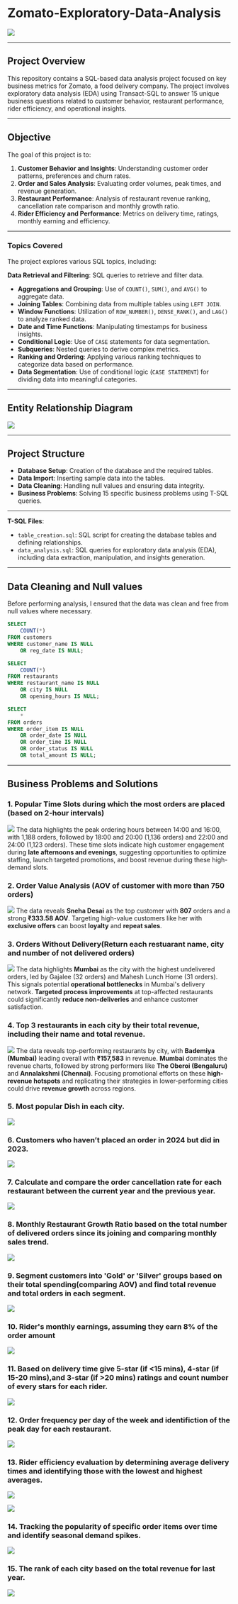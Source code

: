# Zomato-Exploratory-Data-Analysis

![](https://github.com/Amjt11/Zomato-Exploratory-Data-Analysis/blob/main/brand_logo.png)

---

## Project Overview
This repository contains a SQL-based data analysis project focused on key business metrics for Zomato, a food delivery company. The project involves exploratory data analysis (EDA) using Transact-SQL to answer 15 unique business questions related to customer behavior, restaurant performance, rider efficiency, and operational insights.

---

## Objective
The goal of this project is to:
1. **Customer Behavior and Insights**: Understanding customer order patterns, preferences and churn rates.
2. **Order and Sales Analysis**: Evaluating order volumes, peak times, and revenue generation.
3. **Restaurant Performance**: Analysis of restaurant revenue ranking, cancellation rate comparison and monthly growth ratio.
4. **Rider Efficiency and Performance**: Metrics on delivery time, ratings, monthly earning and efficiency.

---

### Topics Covered
The project explores various SQL topics, including:

 **Data Retrieval and Filtering**: SQL queries to retrieve and filter data.
- **Aggregations and Grouping**: Use of `COUNT()`, `SUM()`, and `AVG()` to aggregate data.
- **Joining Tables**: Combining data from multiple tables using `LEFT JOIN`.
- **Window Functions**: Utilization of `ROW_NUMBER()`, `DENSE_RANK()`, and `LAG()` to analyze ranked data.
- **Date and Time Functions**: Manipulating timestamps for business insights.
- **Conditional Logic**: Use of `CASE` statements for data segmentation.
- **Subqueries**: Nested queries to derive complex metrics.
- **Ranking and Ordering**: Applying various ranking techniques to categorize data based on performance.
- **Data Segmentation**: Use of conditional logic (`CASE STATEMENT`) for dividing data into meaningful categories.

---

## Entity Relationship Diagram

![](https://github.com/Amjt11/Zomato-Exploratory-Data-Analysis/blob/main/ERD.jpg)

---

## Project Structure
- **Database Setup**: Creation of the database and the required tables.
- **Data Import**: Inserting sample data into the tables.
- **Data Cleaning**: Handling null values and ensuring data integrity.
- **Business Problems**: Solving 15 specific business problems using T-SQL queries. 

---

**T-SQL Files**:
  - `table_creation.sql`: SQL script for creating the database tables and defining relationships.
  - `data_analysis.sql`: SQL queries for exploratory data analysis (EDA), including data extraction, manipulation, and insights generation.

---

## Data Cleaning and Null values

Before performing analysis, I ensured that the data was clean and free from null values where necessary.
```sql
SELECT
	COUNT(*)
FROM customers
WHERE customer_name IS NULL
	OR reg_date IS NULL;

SELECT
	COUNT(*)
FROM restaurants
WHERE restaurant_name IS NULL
	OR city IS NULL
	OR opening_hours IS NULL;

SELECT
	*
FROM orders
WHERE order_item IS NULL
	OR order_date IS NULL
	OR order_time IS NULL
	OR order_status IS NULL
	OR total_amount IS NULL;
```
---

## Business Problems and Solutions

### 1. Popular Time Slots during which the most orders are placed (based on 2-hour intervals)

![](https://github.com/Amjt11/Zomato-Exploratory-Data-Analysis/blob/main/Output%20screenshots/1.jpg)
The data highlights the peak ordering hours between 14:00 and 16:00, with 1,188 orders, followed by 18:00 and 20:00 (1,136 orders) and 22:00 and 24:00 (1,123 orders). These time slots indicate high customer engagement during **late afternoons and evenings**, suggesting opportunities to optimize staffing, launch targeted promotions, and boost revenue during these high-demand slots.

### 2. Order Value Analysis (AOV of customer with more than 750 orders)

![](https://github.com/Amjt11/Zomato-Exploratory-Data-Analysis/blob/main/Output%20screenshots/2.jpg)
The data reveals **Sneha Desai** as the top customer with **807** orders and a strong **₹333.58 AOV**. Targeting high-value customers like her with **exclusive offers** can boost **loyalty** and **repeat sales**.

### 3. Orders Without Delivery(Return each restuarant name, city and number of not delivered orders)

![](https://github.com/Amjt11/Zomato-Exploratory-Data-Analysis/blob/main/Output%20screenshots/3.jpg)
The data highlights **Mumbai** as the city with the highest undelivered orders, led by Gajalee (32 orders) and Mahesh Lunch Home (31 orders). This signals potential **operational bottlenecks** in Mumbai's delivery network. **Targeted process improvements** at top-affected restaurants could significantly **reduce non-deliveries** and enhance customer satisfaction.

### 4. Top 3 restaurants in each city by their total revenue, including their name and total revenue.

![](https://github.com/Amjt11/Zomato-Exploratory-Data-Analysis/blob/main/Output%20screenshots/4.jpg)
The data reveals top-performing restaurants by city, with **Bademiya (Mumbai)** leading overall with **₹157,583** in revenue. **Mumbai** dominates the revenue charts, followed by strong performers like **The Oberoi (Bengaluru)** and **Annalakshmi (Chennai)**. Focusing promotional efforts on these **high-revenue hotspots** and replicating their strategies in lower-performing cities could drive **revenue growth** across regions.

### 5. Most popular Dish in each city.

![](https://github.com/Amjt11/Zomato-Exploratory-Data-Analysis/blob/main/Output%20screenshots/5.jpg)

### 6. Customers who haven’t placed an order in 2024 but did in 2023.

![](https://github.com/Amjt11/Zomato-Exploratory-Data-Analysis/blob/main/Output%20screenshots/6.jpg)

### 7. Calculate and compare the order cancellation rate for each restaurant between the current year and the previous year.

![](https://github.com/Amjt11/Zomato-Exploratory-Data-Analysis/blob/main/Output%20screenshots/7.jpg)

### 8. Monthly Restaurant Growth Ratio based on the total number of delivered orders since its joining and comparing monthly sales trend. 

![](https://github.com/Amjt11/Zomato-Exploratory-Data-Analysis/blob/main/Output%20screenshots/8.jpg)

### 9. Segment customers into 'Gold' or 'Silver' groups based on their total spending(comparing AOV) and find total revenue and total orders in each segment.

![](https://github.com/Amjt11/Zomato-Exploratory-Data-Analysis/blob/main/Output%20screenshots/9.jpg)

### 10. Rider's monthly earnings, assuming they earn 8% of the order amount

![](https://github.com/Amjt11/Zomato-Exploratory-Data-Analysis/blob/main/Output%20screenshots/10.jpg)

### 11. Based on delivery time give 5-star (if <15 mins), 4-star (if 15-20 mins),and 3-star (if >20 mins) ratings and count number of every stars for each rider.

![](https://github.com/Amjt11/Zomato-Exploratory-Data-Analysis/blob/main/Output%20screenshots/11.jpg)

### 12.  Order frequency per day of the week and identifiction of the peak day for each restaurant.

![](https://github.com/Amjt11/Zomato-Exploratory-Data-Analysis/blob/main/Output%20screenshots/12.jpg)

### 13. Rider efficiency evaluation by determining average delivery times and identifying those with the lowest and highest averages.

![](https://github.com/Amjt11/Zomato-Exploratory-Data-Analysis/blob/main/Output%20screenshots/13a.jpg)


![](https://github.com/Amjt11/Zomato-Exploratory-Data-Analysis/blob/main/Output%20screenshots/13b.jpg)

### 14. Tracking the popularity of specific order items over time and identify seasonal demand spikes.

![](https://github.com/Amjt11/Zomato-Exploratory-Data-Analysis/blob/main/Output%20screenshots/14.jpg)

### 15. The rank of each city based on the total revenue for last year.

![](https://github.com/Amjt11/Zomato-Exploratory-Data-Analysis/blob/main/Output%20screenshots/15.jpg)















